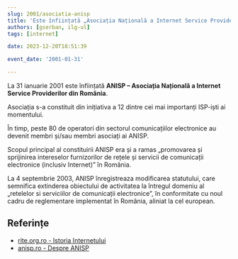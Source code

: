 ```yaml
---
slug: 2001/asociatia-anisp
title: 'Este înființată „Asociația Națională a Internet Service Providerilor” (ANISP)'
authors: [gserban, ilg-ul]
tags: [internet]

date: 2023-12-20T18:51:39

event_date: '2001-01-31'

---
```


La 31 ianuarie 2001 este înființată **ANISP – Asociația Națională
a Internet Service Providerilor din România**.

<!-- truncate -->

Asociația s-a constituit din inițiativa a 12 dintre cei mai importanți
ISP-iști ai momentului.

În timp, peste 80 de operatori din sectorul comunicațiilor electronice
au devenit membri și/sau membri asociați ai ANISP.

Scopul principal al constituirii ANISP era și a ramas „promovarea
și sprijinirea intereselor furnizorilor de rețele și servicii de
comunicații electronice (inclusiv Internet)” în România.

La 4 septembrie 2003, ANISP înregistreaza modificarea statutului,
care semnifica extinderea obiectului de activitatea la întregul
domeniu al „retelelor si serviciilor de comunicații electronice”,
în conformitate cu noul cadru de reglementare implementat în România,
aliniat la cel european.

## Referințe

- [rite.org.ro - Istoria Internetului](https://rite.org.ro/istoria-internetului/)
- [anisp.ro - Despre ANISP](https://www.anisp.ro/despre/)
